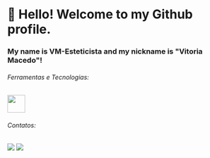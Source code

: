 # 👋 Hello! Welcome to my Github profile.
### My name is VM-Esteticista and my nickname is "Vitoria Macedo"!


###### Ferramentas e Tecnologias:
<img src="https://cdn.jsdelivr.net/gh/devicons/devicon/icons/react/react-original.svg" width="40" height="40" />       

###### Contatos:

<div>
<a href="https://www.instagram.com/vitoriamacedo.estetic/" target="_blank"><img src="https://img.shields.io/badge/-Instagram-%23E4405F?style=for-the-badge&logo=instagram&logoColor=white" target="_blank"></a>
<a href="https://wa.me/message/LE6IQMCMQZUIA1" target="_blank"><img src="https://img.shields.io/badge/WhatsApp-25D366?logo=whatsapp&logoColor=fff&style=flat" target="_blank"></a>   
</div>
